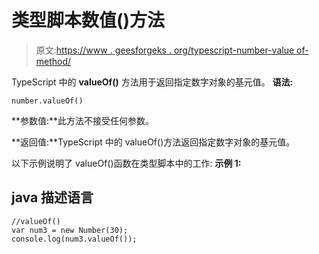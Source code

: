 # 类型脚本数值()方法

> 原文:[https://www . geesforgeks . org/typescript-number-value of-method/](https://www.geeksforgeeks.org/typescript-number-valueof-method/)

TypeScript 中的 **valueOf()** 方法用于返回指定数字对象的基元值。
**语法:**

```
number.valueOf()

```

**参数值:**此方法不接受任何参数。

**返回值:**TypeScript 中的 valueOf()方法返回指定数字对象的基元值。

以下示例说明了 valueOf()函数在类型脚本中的工作:
**示例 1:**

## java 描述语言

```
//valueOf()
var num3 = new Number(30);
console.log(num3.valueOf());
```